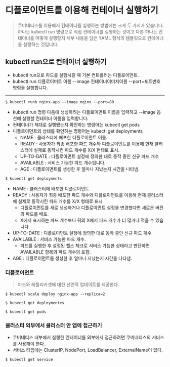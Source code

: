 # 디플로이먼트를 이용해 컨테이너 실행하기

> 쿠버네티스를 이용해서 컨테이너를 실행하는 방법에는 크게 두 가지가 있습니다. 하나는 kubectl run 명령으로 직접 컨테이너를 실행하는 것이고 
> 다른 하나는 컨테이너를 어떻게 실행할지 세부 내용을 담은 YAML 형식의 템플릿으로 컨테이너를 실행하는 것입니다.

## kubectl run으로 컨테이너 실행하기
- kubectl run으로 파드를 실행시킬 때 기본 컨트롤러는 디플로이먼트.
- kubectl run 디플로이머트 이름 --image 컨테이너이미지이름 --port=포트번호 명령을 실행합니다.

---

```
$ kubectl runb nginx-app --image nginx --port=80
```
- kubectl run 명령 다음에 생성하려는 디플로이먼트 이름을 입력하고 --image 옵션에 실행할 컨테이너 이름을 입력합니다.
- 컨테이너가 제대로 실행됐는지 확인하는 명령어는 kubectl get pods
- 디플로이먼트의 상태를 확인하는 명령어는 kubectl get deployments
  + NAME : 클러스터에 배포한 디플로이먼트 이름.
  + READY : 사용자가 최종 배포한 파드 개수와 디플로이먼트를 이용해 현재 클러스터에 실제로 동작시킨 파드 개수를 X/X 현태로 표시.
  + UP-TO-DATE : 디플로이먼트 설정에 정의한 대로 동작 중인 신규 파드 개수
  + AVAILABLE : 서비스 가능한 파드 개수입니다.
  + AGE : 디플로이먼트를 생성한 후 얼마나 지났는지 시간을 나타냄.

```
$ kubectl get deployments
```
- NAME : 클러스터에 배포한 디플로이먼트
- READY : 사용자가 최종 배포한 파드 개수와 디플로이먼트를 이용해 현재 클러스터에 실제로 동작시킨 파드 개수를 X/X 형태로 표시
  + 디플로이먼트를 새로 생성하거나 디플로이먼트 설정을 변경했다면 새로운 버전의 파드를 배포.
  + X에서 표시하는 파드 개수보다 뒤의 X에서 파드 개수가 더 많거나 적을 수 있습니다.
- UP-TO-DATE : 디플로이먼트 설정에 정의한 대로 동작 중인 신규 파드 개수.
- AVAILABLE : 서비스 가능한 파드 개수.
  + 파드를 실행한 후 설정된 헬스 체크로 서비스 가능한 상태라고 판단하면 AVAILABLE 항목의 파드 개수의 포함.
- AGE : 디플로이먼트를 생성한 후 얼마나 지났는지 시간을 나타냄.

### 디플로이먼트
> 파드와 레플리카셋에 대한 선언적 업데이트를 제공한다.

 ```
$ kubectl scale deploy nginx-app --replica=2
 ```

```
$ kubectl get deploymentes

$ kubectl get pods
```

### 클러스터 외부에서 클러스터 안 앱에 접근하기
- 쿠버네티스 내부에서 실행한 컨테이너를 외부에서 접근하려면 쿠버네티스의 서비스를 사용해야 한다.
- 서비스 타입에는 ClusterIP, NodePort, LoadBalancer, ExternalName이 있다.
```
$ kubectl get service
```


